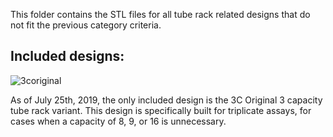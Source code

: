 This folder contains the STL files for all tube rack related designs that do not fit the previous category criteria.

## Included designs:

![3coriginal](https://i.imgur.com/rNn1stB.png)

As of July 25th, 2019, the only included design is the 3C Original 3 capacity tube rack variant. This design is specifically built for triplicate assays, for cases when a capacity of 8, 9, or 16 is unnecessary.
